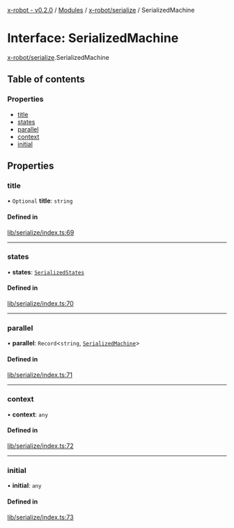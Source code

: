 [x-robot - v0.2.0](../README.md) / [Modules](../modules.md) / [x-robot/serialize](../modules/x_robot_serialize.md) / SerializedMachine

# Interface: SerializedMachine

[x-robot/serialize](../modules/x_robot_serialize.md).SerializedMachine

## Table of contents

### Properties

- [title](x_robot_serialize.SerializedMachine.md#title)
- [states](x_robot_serialize.SerializedMachine.md#states)
- [parallel](x_robot_serialize.SerializedMachine.md#parallel)
- [context](x_robot_serialize.SerializedMachine.md#context)
- [initial](x_robot_serialize.SerializedMachine.md#initial)

## Properties

### title

• `Optional` **title**: `string`

#### Defined in

[lib/serialize/index.ts:69](https://github.com/Masquerade-Circus/x-robot/blob/0346b56/lib/serialize/index.ts#L69)

___

### states

• **states**: [`SerializedStates`](x_robot_serialize.SerializedStates.md)

#### Defined in

[lib/serialize/index.ts:70](https://github.com/Masquerade-Circus/x-robot/blob/0346b56/lib/serialize/index.ts#L70)

___

### parallel

• **parallel**: `Record`<`string`, [`SerializedMachine`](x_robot_serialize.SerializedMachine.md)\>

#### Defined in

[lib/serialize/index.ts:71](https://github.com/Masquerade-Circus/x-robot/blob/0346b56/lib/serialize/index.ts#L71)

___

### context

• **context**: `any`

#### Defined in

[lib/serialize/index.ts:72](https://github.com/Masquerade-Circus/x-robot/blob/0346b56/lib/serialize/index.ts#L72)

___

### initial

• **initial**: `any`

#### Defined in

[lib/serialize/index.ts:73](https://github.com/Masquerade-Circus/x-robot/blob/0346b56/lib/serialize/index.ts#L73)
